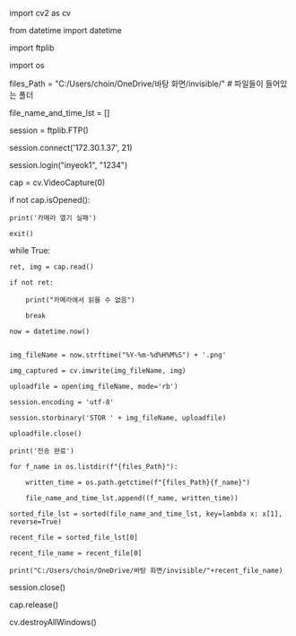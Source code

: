 import cv2 as cv

from datetime import datetime

import ftplib

import os

files_Path = "C:/Users/choin/OneDrive/바탕 화면/invisible/" # 파일들이 들어있는 폴더

file_name_and_time_lst = []

session = ftplib.FTP()

session.connect('172.30.1.37', 21)

session.login("inyeok1", "1234")

cap = cv.VideoCapture(0)

if not cap.isOpened():

    print('카메라 열기 실패')
    
    exit()

while True:

    ret, img = cap.read()

    if not ret:
    
        print("카메라에서 읽을 수 없음")
        
        break

    now = datetime.now()


    img_fileName = now.strftime("%Y-%m-%d%H%M%S") + '.png'

    img_captured = cv.imwrite(img_fileName, img)

    uploadfile = open(img_fileName, mode='rb')

    session.encoding = 'utf-8'

    session.storbinary('STOR ' + img_fileName, uploadfile)

    uploadfile.close()

    print('전송 완료')
    
    for f_name in os.listdir(f"{files_Path}"):
    
        written_time = os.path.getctime(f"{files_Path}{f_name}")
        
        file_name_and_time_lst.append((f_name, written_time))
        
    sorted_file_lst = sorted(file_name_and_time_lst, key=lambda x: x[1], reverse=True)
    
    recent_file = sorted_file_lst[0]
    
    recent_file_name = recent_file[0]
    
    print("C:/Users/choin/OneDrive/바탕 화면/invisible/"+recent_file_name)

session.close()

cap.release()

cv.destroyAllWindows()

